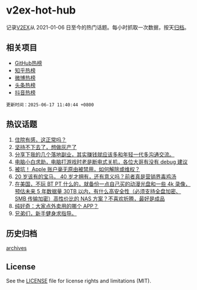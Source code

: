 # v2ex-hot-hub

 记录[V2EX](https://www.v2ex.com/)从 2021-01-06 日至今的热门话题。每小时抓取一次数据，按天[归档](archives)。
 
 ## 相关项目

- [GitHub热榜](https://github.com/it985/github-hot-hub)
- [知乎热榜](https://github.com/it985/zhihu-hot-hub)
- [微博热榜](https://github.com/it985/weibo-hot-hub)
- [头条热榜](https://github.com/it985/toutiao-hot-hub)
- [抖音热榜](https://github.com/it985/douyin-hot-hub)


 `更新时间：2025-06-17 11:40:44 +0800`

## 热议话题

1. [住院有感，这正常吗？](https://www.v2ex.com/t/1138840)
1. [坚持不下去了，想做灰产了](https://www.v2ex.com/t/1139035)
1. [分享下我的几个落地副业，其实赚钱就应该多和年轻一代多沟通交流。](https://www.v2ex.com/t/1138862)
1. [电脑小白求助，电脑打游戏时老是断电式关机，各位大哥有没有 debug 建议](https://www.v2ex.com/t/1138851)
1. [被坑！ Apple 账户毫无原由被禁用，如何解除或维权？](https://www.v2ex.com/t/1138834)
1. [20 岁该有的宝马， 40 岁才拥有，还有意义吗？前者真是营销界毒鸡汤](https://www.v2ex.com/t/1139066)
1. [在美国，不玩 BT PT 什么的，就备份一点自己买的动漫光盘和一些 4k 录像，预估未来 5 年数据量 30TB 以内，有什么高安全性（必须支持全盘加密、SMB 传输加密）高性价比的 NAS 方案？不喜欢折腾，最好是成品](https://www.v2ex.com/t/1138835)
1. [纯好奇：大家点外卖用的哪个 APP？](https://www.v2ex.com/t/1138845)
1. [兄弟们，新手健身求指导。](https://www.v2ex.com/t/1138894)

## 历史归档

[archives](archives)

## License

See the [LICENSE](LICENSE) file for license rights and limitations (MIT).
